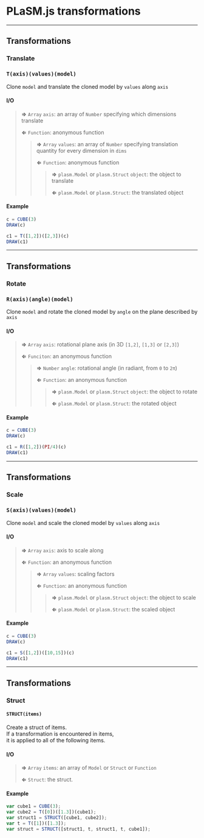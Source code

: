 # PLaSM.js transformations

- - - 

## Transformations

### Translate

### `T(axis)(values)(model)`

Clone `model` and translate the cloned model by `values` along `axis`

#### I/O

> **&rArr;** `Array` `axis`: an array of `Number` specifying which dimensions translate
>
> **&lArr;** `Function`: anonymous function
>
> > **&rArr;** `Array` `values`: an array of `Number` specifying translation quantity for every dimension in `dims`
> >
> > **&lArr;** `Function`: anonymous function
> >
> > > **&rArr;** `plasm.Model` or `plasm.Struct` `object`: the object to translate
> > >
> > > **&lArr;** `plasm.Model` or `plasm.Struct`: the translated object

#### Example

```js
c = CUBE(3)
DRAW(c)
```

```js
c1 = T([1,2])([2,3])(c)
DRAW(c1)
```

- - -

## Transformations

### Rotate

### `R(axis)(angle)(model)`

Clone `model` and rotate the cloned model by `angle` on the plane described by `axis`

#### I/O

> **&rArr;** `Array` `axis`: rotational plane axis (in 3D `[1,2]`, `[1,3]` or `[2,3]`)
>
> **&lArr;** `Funciton`: an anonymous function
>
> > **&rArr;** `Number` `angle`: rotational angle (in radiant, from `0` to `2π`)
> >
> > **&lArr;** `Function`: an anonymous function
> >
> > > **&rArr;** `plasm.Model` or `plasm.Struct` `object`: the object to rotate
> > >
> > > **&lArr;** `plasm.Model` or `plasm.Struct`: the rotated object

#### Example

```js
c = CUBE(3)
DRAW(c)
```

```js
c1 = R([1,2])(PI/4)(c)
DRAW(c1)
```

- - -

## Transformations

### Scale

### `S(axis)(values)(model)`

Clone `model` and scale the cloned model by `values` along `axis`

#### I/O

> **&rArr;** `Array` `axis`: axis to scale along
>
> **&lArr;** `Function`: an anonymous function
>
> > **&rArr;** `Array` `values`: scaling factors
> >
> > **&lArr;** `Function`: an anonymous function
> >
> > > **&rArr;** `plasm.Model` or `plasm.Struct` `object`: the object to scale
> > >
> > > **&lArr;** `plasm.Model` or `plasm.Struct`: the scaled object

#### Example

```js
c = CUBE(3)
DRAW(c)
```

```js
c1 = S([1,2])([10,15])(c)
DRAW(c1)
```

- - -

## Transformations

### Struct

#### `STRUCT(items)`

Create a struct of items.  
If a transformation is encountered in items,  
it is applied to all of the following items.

#### I/O

> **&rArr;** `Array` `items`: an array of `Model` or `Struct` or `Function`
> 
> **&lArr;** `Struct`: the struct.

#### Example

```js
var cube1 = CUBE(3);
var cube2 = T([0])([1.3])(cube1);
var struct1 = STRUCT([cube1, cube2]);
var t = T([1])([1.3]);
var struct = STRUCT([struct1, t, struct1, t, cube1]);
```
